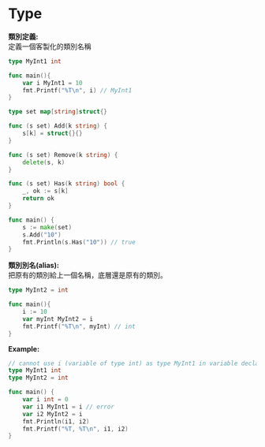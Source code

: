 # Type

**類別定義:**  
定義一個客製化的類別名稱
```go
type MyInt1 int

func main(){
    var i MyInt1 = 10
    fmt.Printf("%T\n", i) // MyInt1
}
```

```go
type set map[string]struct{}

func (s set) Add(k string) {
	s[k] = struct{}{}
}

func (s set) Remove(k string) {
	delete(s, k)
}

func (s set) Has(k string) bool {
	_, ok := s[k]
	return ok
}

func main() {
	s := make(set)
	s.Add("10")
	fmt.Println(s.Has("10")) // true
}

```


**類別別名(alias):**  
把原有的類別給上一個名稱，底層還是原有的類別。
```go
type MyInt2 = int

func main(){
    i := 10
    var myInt MyInt2 = i 
    fmt.Printf("%T\n", myInt) // int
}
```


**Example:**
```go
// cannot use i (variable of type int) as type MyInt1 in variable declaration
type MyInt1 int
type MyInt2 = int

func main() {
	var i int = 0
	var i1 MyInt1 = i // error
	var i2 MyInt2 = i
	fmt.Println(i1, i2)
	fmt.Printf("%T, %T\n", i1, i2)
}
````